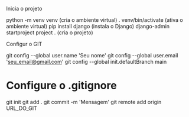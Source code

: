 Inicia o projeto

python -m venv venv                     (cria o ambiente virtual)
. venv/bin/activate                     (ativa o ambiente virtual)
pip install django                      (instala o Django)
django-admin startproject project .     (cria o projeto)

Configur o GIT

git config --global user.name 'Seu nome'
git config --global user.email 'seu_email@gmail.com'
git config --global init.defaultBranch main
# Configure o .gitignore
git init
git add .
git commit -m 'Mensagem'
git remote add origin URL_DO_GIT

